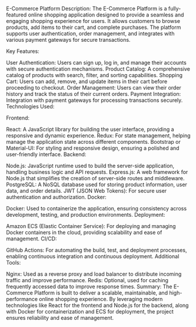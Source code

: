 E-Commerce Platform
Description:
The E-Commerce Platform is a fully-featured online shopping application designed to provide a seamless and engaging shopping experience for users. It allows customers to browse products, add items to their cart, and complete purchases. The platform supports user authentication, order management, and integrates with various payment gateways for secure transactions.

Key Features:

User Authentication: Users can sign up, log in, and manage their accounts with secure authentication mechanisms.
Product Catalog: A comprehensive catalog of products with search, filter, and sorting capabilities.
Shopping Cart: Users can add, remove, and update items in their cart before proceeding to checkout.
Order Management: Users can view their order history and track the status of their current orders.
Payment Integration: Integration with payment gateways for processing transactions securely.
Technologies Used:

Frontend:

React: A JavaScript library for building the user interface, providing a responsive and dynamic experience.
Redux: For state management, helping manage the application state across different components.
Bootstrap or Material-UI: For styling and responsive design, ensuring a polished and user-friendly interface.
Backend:

Node.js: JavaScript runtime used to build the server-side application, handling business logic and API requests.
Express.js: A web framework for Node.js that simplifies the creation of server-side routes and middleware.
PostgreSQL: A NoSQL database used for storing product information, user data, and order details.
JWT (JSON Web Tokens): For secure user authentication and authorization.
Docker:

Docker: Used to containerize the application, ensuring consistency across development, testing, and production environments.
Deployment:

Amazon ECS (Elastic Container Service): For deploying and managing Docker containers in the cloud, providing scalability and ease of management.
CI/CD:

GitHub Actions: For automating the build, test, and deployment processes, enabling continuous integration and continuous deployment.
Additional Tools:

Nginx: Used as a reverse proxy and load balancer to distribute incoming traffic and improve performance.
Redis: Optional, used for caching frequently accessed data to improve response times.
Summary:
The E-Commerce Platform is built to deliver a scalable, maintainable, and high-performance online shopping experience. By leveraging modern technologies like React for the frontend and Node.js for the backend, along with Docker for containerization and ECS for deployment, the project ensures reliability and ease of management.
